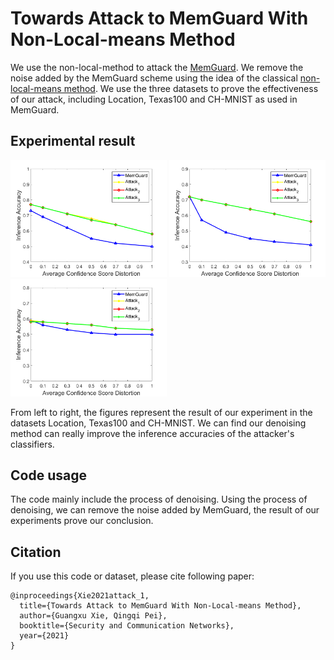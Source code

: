 # Towards Attack to MemGuard With Non-Local-means Method
We use the non-local-method to attack the [MemGuard](https://arxiv.org/abs/1909.10594). We remove the noise added by the MemGuard scheme using the idea of the classical [non-local-means method](https://ieeexplore.ieee.org/abstract/document/1467423). We use the three datasets to prove the effectiveness of our attack, including Location, Texas100 and CH-MNIST as used in MemGuard. 
## Experimental result
<p float="left">
  <img src="https://github.com/gxx1506215897/Towards-Attack-to-MemGuard/blob/main/Experimental_result/location.png" alt='images' width="250"/>
  <img src="https://github.com/gxx1506215897/Towards-Attack-to-MemGuard/blob/main/Experimental_result/texas.png" alt='images' width="250"/>
  <img src="https://github.com/gxx1506215897/Towards-Attack-to-MemGuard/blob/main/Experimental_result/chmnist.png" alt='images' width="250"/> 
</p>
From left to right, the figures represent the result of our experiment in the datasets Location, Texas100 and CH-MNIST. We can find our denoising method can really improve the inference accuracies of the attacker's classifiers.

## Code usage
The code mainly include the process of denoising. Using the process of denoising, we can remove the noise added by MemGuard, the result of our experiments prove our conclusion.
## Citation
If you use this code or dataset, please cite following paper:
```
@inproceedings{Xie2021attack_1,
  title={Towards Attack to MemGuard With Non-Local-means Method},
  author={Guangxu Xie, Qingqi Pei},
  booktitle={Security and Communication Networks},
  year={2021}
}
```

